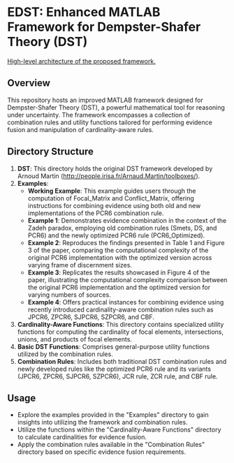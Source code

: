 # EDST: Enhanced MATLAB Framework for Dempster-Shafer Theory (DST)
[High-level architecture of the proposed framework.](EDST/EDST.pdf)

## Overview
This repository hosts an improved MATLAB framework designed for Dempster-Shafer Theory (DST), a powerful mathematical tool for reasoning under uncertainty. The framework encompasses a collection of combination rules and utility functions tailored for performing evidence fusion and manipulation of cardinality-aware rules.

## Directory Structure

1. **DST**: This directory holds the original DST framework developed by Arnoud Martin (http://people.irisa.fr/Arnaud.Martin/toolboxes/).
2. **Examples**:
   - **Working Example**: This example guides users through the computation of Focal_Matrix and Conflict_Matrix, offering instructions for combining evidence using both old and new implementations of the PCR6 combination rule.
   - **Example 1**: Demonstrates evidence combination in the context of the Zadeh paradox, employing old combination rules (Smets, DS, and PCR6) and the newly optimized PCR6 rule (PCR6_Optimized).
   - **Example 2**: Reproduces the findings presented in Table 1 and Figure 3 of the paper, comparing the computational complexity of the original PCR6 implementation with the optimized version across varying frame of discernment sizes.
   - **Example 3**: Replicates the results showcased in Figure 4 of the paper, illustrating the computational complexity comparison between the original PCR6 implementation and the optimized version for varying numbers of sources.
   - **Example 4**: Offers practical instances for combining evidence using recently introduced cardinality-aware combination rules such as JPCR6, ZPCR6, SJPCR6, SZPCR6, and CBF.
3. **Cardinality-Aware Functions**: This directory contains specialized utility functions for computing the cardinality of focal elements, intersections, unions, and products of focal elements.
4. **Basic DST Functions**: Comprises general-purpose utility functions utilized by the combination rules.
5. **Combination Rules**: Includes both traditional DST combination rules and newly developed rules like the optimized PCR6 rule and its variants (JPCR6, ZPCR6, SJPCR6, SZPCR6), JCR rule, ZCR rule, and CBF rule.

## Usage
- Explore the examples provided in the "Examples" directory to gain insights into utilizing the framework and combination rules.
- Utilize the functions within the "Cardinality-Aware Functions" directory to calculate cardinalities for evidence fusion.
- Apply the combination rules available in the "Combination Rules" directory based on specific evidence fusion requirements.
